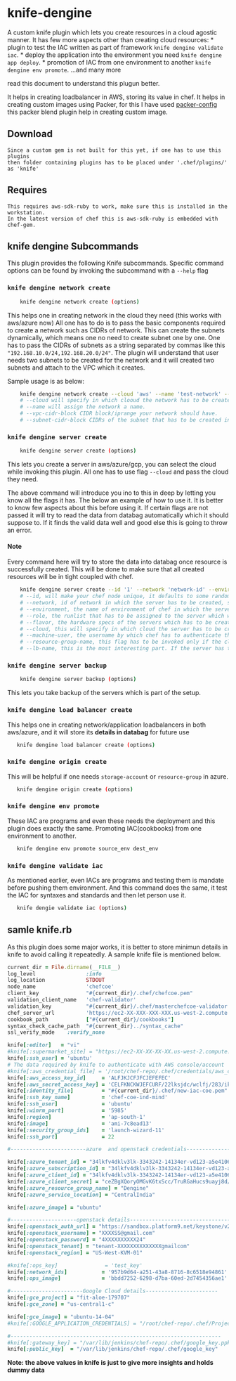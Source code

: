 # knife-dengine

A custom knife plugin which lets you create resources in a cloud agostic manner.
It has few more aspects other than creating cloud resources:
	* plugin to test the IAC written as part of framework `knife dengine validate iac`.
	* deploy the application into the environment you need `knife dengine app deploy`.
	* promotion of IAC from one environment to another `knife dengine env promote`.
	...and many more

read this document to understand this plugun better.

It helps in creating loadbalancer in AWS, storing its value in chef.
It helps in creating custom images using Packer, for this I have used [packer-config](https://github.com/ianchesal/packer-config)
this packer blend plugin help in creating custom image.


## Download

    Since a custom gem is not built for this yet, if one has to use this plugins
	then folder containing plugins has to be placed under '.chef/plugins/' as 'knife'

## Requires

    This requires aws-sdk-ruby to work, make sure this is installed in the workstation.
	In the latest version of chef this is aws-sdk-ruby is embedded with chef-gem.

## knife dengine Subcommands

This plugin provides the following Knife subcommands. Specific command options can be found by invoking the subcommand with a `--help` flag

### `knife dengine network create`

```bash
    knife dengine network create (options)
```

This helps one in creating network in the cloud they need (this works with aws/azure now)
All one has to do is to pass the basic components required to create a network such as CIDRs of network.
This can create the subnets dynamically, which means one no need to create subnet one by one.
One has to pass the CIDRs of subnets as a string separated by commas like this `"192.168.10.0/24,192.168.20.0/24"`.
The plugin will understand that user needs two subnets to be created for the network and it will created two subnets and attach to the VPC which it creates.

Sample usage is as below:

```bash
    knife dengine network create --cloud 'aws' --name 'test-network' --vpc-cidr-block '192.168.0.0/16' --subnet-cidr-block '192.168.10.0/24,192.168.20.0/24'
	# --cloud will specify in which clooud the network has to be created.
	# --name will assign the network a name.
	# --vpc-cidr-block CIDR block/iprange your network should have.
	# --subnet-cidr-block CIDRs of the subnet that has to be created in the network, the comma separated value will specify how many subnet has to be created.
```

### `knife dengine server create`

```bash
    knife dengine server create (options)
```

This lets you create a server in aws/azure/gcp, you can select the cloud while invoking this plugin.
All one has to use flag `--cloud` and pass the cloud they need.

The above command will introduce you ino to this in deep by letting you know all the flags it has.
The below an example of how to use it. It is better to know few aspects about this before using it.
If certain flags are not passed it will try to read the data from databag automatically which it should suppose to.
If it finds the valid data well and good else this is going to throw an error.

#### Note

Every command here will try to store the data into databag once resource is successfully created.
This will be done to make sure that all created resources will be in tight coupled with chef.

```bash
    knife dengine server create --id '1' --network 'network-id' --environment 'development' --role 'role[tomcat]' --flavor 't2.micro' --cloud 'aws' --machine-user 'dengine' --resource-group-name 'dengine' --lb-name 'dengine-development'
	# --id, will make your chef node unique, it defaults to some random number if not used. (it can be jenkins job id if this is invoked froom jenkins).
	# --network, id of network in which the server has to be created, subnet-if if cloud is aws.
	# --environment, the name of environment of chef in which the server has to be created. It defaults to `_default`
	# --role, the runlist that has to be assigned to the server which will be created.
	# --flavor, the hardware specs of the servers which has to be created.
	# --cloud, this will specify in which cloud the server has to be created.
	# --machine-user, the username by which chef has to authenticate the server. It defaults to `ubuntu`
	# --resource-group-name, this flag has to be invoked only if the cloud is `azure`.
	# --lb-name, this is the most interesting part. If the server has to be part of any loadbalancer then specify the name/id of loadbalancer here.
```

### `knife dengine server backup`

```bash
    knife dengine server backup (options)
```

This lets you take backup of the servers which is part of the setup.


### `knife dengine load balancer create`

This helps one in creating network/application loadbalancers in both aws/azure, and it will store its **details in databag** for future use

```bash
   knife dengine load balancer create (options)
```

### `knife dengine origin create`

This will be helpful if one needs `storage-account` or `resource-group` in azure.

```bash
   knife dengine origin create (options)
```

### `knife dengine env promote`

These IAC are programs and even these needs the deployment and this plugin does exactly the same.
Promoting IAC(cookbooks) from one environment to another.

```bash
   knife dengine env promote source_env dest_env
```

### `knife dengine validate iac`

As mentioned earlier, even IACs are programs and testing them is mandate before pushing them environment.
And this command does the same, it test the IAC for syntaxes and standards and then let person use it.

```bash
   knife dengie validate iac (options)
```

## samle knife.rb

As this plugin does some major works, it is better to store minimun details in knife to avoid calling it repeatedly.
A sample knife file is mentioned below.

```ruby
current_dir = File.dirname(__FILE__)
log_level                :info
log_location             STDOUT
node_name                'chefcoe'
client_key               "#{current_dir}/.chef/chefcoe.pem"
validation_client_name   'chef-validator'
validation_key           "#{current_dir}/.chef/masterchefcoe-validator.pem"
chef_server_url          'https://ec2-XX-XXX-XXX-XXX.us-west-2.compute.amazonaws.com/organizations/chef'
cookbook_path            ["#{current_dir}/cookbooks"]
syntax_check_cache_path  "#{current_dir}../syntax_cache"
ssl_verify_mode    :verify_none

knife[:editor]   = "vi"
#knife[:supermarket_site] = "https://ec2-XX-XX-XX-XX.us-west-2.compute.amazonaws.com"
knife[:ssh_user] = 'ubuntu'
# The data required by knife to authenticate with AWS console/account
#knife[:aws_credential_file] = '/root/chef-repo/.chef/credentials/aws_credential_file'
knife[:aws_access_key_id]     = 'ALFJKJCFJFCJEFEFEC'
knife[:aws_secret_access_key] = 'CELFKNCKWJEFCURF/22lksjdc/wclfj/283/ikrfj'
knife[:identity_file]         = "#{current_dir}/.chef/new-iac-coe.pem"
knife[:ssh_key_name]          = 'chef-coe-ind-mind'
knife[:ssh_user]              = 'ubuntu'
knife[:winrm_port]            = '5985'
knife[:region]                = 'ap-south-1'
knife[:image]                 = 'ami-7c8ead13'
knife[:security_group_ids]    = 'launch-wizard-11'
knife[:ssh_port]              = 22

#------------------------azure  and openstack credentials--------------------------

knife[:azure_tenant_id] = "34lkfv4dklv3lk-3343242-14134er-vd123-a5e41061e661"
knife[:azure_subscription_id] = "34lkfv4dklv3lk-3343242-14134er-vd123-a5e41061e661"
knife[:azure_client_id] = "34lkfv4dklv3lk-3343242-14134er-vd123-a5e41061e661"
knife[:azure_client_secret] = "ceZBgXQoryOMGvK6txScc/TruRGaHucs9uayj8d/OtI="
knife[:azure_resource_group_name] = "Dengine"
knife[:azure_service_location] = "CentralIndia"

knife[:azure_image] = "ubuntu"

#---------------------openstack details----------------------------------
knife[:openstack_auth_url] = "https://sandbox.platform9.net/keystone/v2.0/tokens"
knife[:openstack_username] = "XXXXSS@gmail.com"
knife[:openstack_password] = "4XXXXXXXXXX24"
knife[:openstack_tenant] = "tenant-XXXXXXXXXXXXXXgmailcom"
knife[:openstack_region] = "US-West-KVM-01"

#knife[:ops_key]               = 'test_key'
knife[:network_ids]           = '957b9d64-a251-43a8-8716-8c6518e94861'
knife[:ops_image]             = 'bbdd7252-6298-d7ba-60ed-2d7454356ae1'

#-----------------------Google Cloud details-----------------------
knife[:gce_project] = "fit-aloe-179707"
knife[:gce_zone] = "us-central1-c"

knife[:gce_image] = "ubuntu-14-04"
#knife[:GOOGLE_APPLICATION_CREDENTIALS] = "/root/chef-repo/.chef/Project-ce1019e73f90.json"

#-------------------------------------------------------------------
#knife[:gateway_key] = "/var/lib/jenkins/chef-repo/.chef/google_key.ppk"
knife[:public_key]  = "/var/lib/jenkins/chef-repo/.chef/google_key"
```

**Note: the above values in knife is just to give more insights and holds dummy data**
